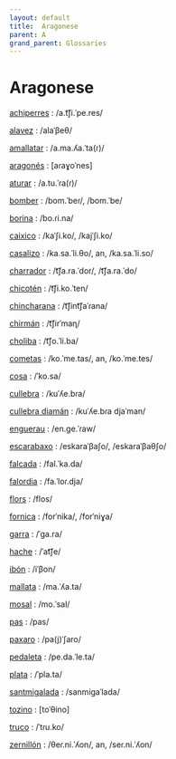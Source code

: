 ```yaml
---
layout: default
title:  Aragonese
parent: A
grand_parent: Glossaries
---
```


# Aragonese


[achiperres](https://en.wiktionary.org/wiki/?curid=4083258)
: /a.t͡ʃi.ˈpe.res/

[alavez](https://en.wiktionary.org/wiki/?curid=8532362)
: /alaˈβeθ/

[amallatar](https://en.wiktionary.org/wiki/?curid=4707235)
: /a.ma.ʎa.ˈta(ɾ)/

[aragonés](https://en.wiktionary.org/wiki/?curid=1018164)
: [aɾaɣoˈnes]

[aturar](https://en.wiktionary.org/wiki/?curid=2076403)
: /a.tu.ˈɾa(ɾ)/

[bomber](https://en.wiktionary.org/wiki/?curid=73500)
: /bom.ˈbeɾ/, /bom.ˈbe/

[borina](https://en.wiktionary.org/wiki/?curid=4972112)
: /bo.ɾi.na/

[caixico](https://en.wiktionary.org/wiki/?curid=3717961)
: /kaˈʃi.ko/, /kajˈʃi.ko/

[casalizo](https://en.wiktionary.org/wiki/?curid=4707240)
: /ka.sa.ˈli.θo/, an, /ka.sa.ˈli.so/

[charrador](https://en.wiktionary.org/wiki/?curid=3927358)
: /t͡ʃa.ra.ˈdor/, /t͡ʃa.ra.ˈdo/

[chicotén](https://en.wiktionary.org/wiki/?curid=4532463)
: /t͡ʃi.ko.ˈten/

[chincharana](https://en.wiktionary.org/wiki/?curid=4083298)
: /t͡ʃint͡ʃaˈɾana/

[chirmán](https://en.wiktionary.org/wiki/?curid=4351906)
: /t͡ʃirˈmaɳ/

[choliba](https://en.wiktionary.org/wiki/?curid=4560476)
: /t͡ʃo.ˈli.ba/

[cometas](https://en.wiktionary.org/wiki/?curid=367960)
: /ko.ˈme.tas/, an, /ko.ˈme.tes/

[cosa](https://en.wiktionary.org/wiki/?curid=83651)
: /ˈko.sa/

[cullebra](https://en.wiktionary.org/wiki/?curid=6735351)
: /kuˈʎe.bɾa/

[cullebra diamán](https://en.wiktionary.org/wiki/?curid=5185021)
: /kuˈʎe.bɾa djaˈman/

[enguerau](https://en.wiktionary.org/wiki/?curid=4972160)
: /en.ɡe.ˈɾaw/

[escarabaxo](https://en.wiktionary.org/wiki/?curid=43797)
: /eskaraˈβaʃo/, /eskaraˈβaθʃo/

[falcada](https://en.wiktionary.org/wiki/?curid=4707247)
: /fal.ˈka.da/

[falordia](https://en.wiktionary.org/wiki/?curid=4532382)
: /fa.ˈloɾ.dja/

[flors](https://en.wiktionary.org/wiki/?curid=984024)
: /flos/

[fornica](https://en.wiktionary.org/wiki/?curid=43786)
: /forˈnika/, /forˈniɣa/

[garra](https://en.wiktionary.org/wiki/?curid=328900)
: /ˈɡa.ra/

[hache](https://en.wiktionary.org/wiki/?curid=229051)
: /ˈat͡ʃe/

[ibón](https://en.wiktionary.org/wiki/?curid=43207)
: /iˈβon/

[mallata](https://en.wiktionary.org/wiki/?curid=1489485)
: /ma.ˈʎa.ta/

[mosal](https://en.wiktionary.org/wiki/?curid=4083369)
: /mo.ˈsal/

[pas](https://en.wiktionary.org/wiki/?curid=60718)
: /pas/

[paxaro](https://en.wiktionary.org/wiki/?curid=43810)
: /pa(j)ˈʃaro/

[pedaleta](https://en.wiktionary.org/wiki/?curid=4083346)
: /pe.da.ˈle.ta/

[plata](https://en.wiktionary.org/wiki/?curid=5714)
: /ˈpla.ta/

[santmigalada](https://en.wiktionary.org/wiki/?curid=4081335)
: /sanmiɡaˈlada/

[tozino](https://en.wiktionary.org/wiki/?curid=8046722)
: [toˈθino]

[truco](https://en.wiktionary.org/wiki/?curid=627081)
: /ˈtɾu.ko/

[zernillón](https://en.wiktionary.org/wiki/?curid=4083321)
: /θeɾ.ni.ˈʎon/, an, /seɾ.ni.ˈʎon/

